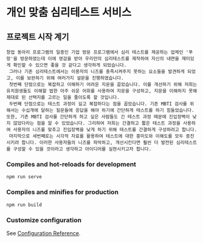 # 개인 맞춤 심리테스트 서비스

## 프로젝트 시작 계기
```
창업 동아리 프로그램의 일종인 기업 방문 프로그램에서 심리 테스트를 제공하는 업체인 '푸망'을 방문하였는데 이에 영감을 받아 우리만의 심리테스트를 제작하여 자신의 내면을 재미있게 확인할 수 있으면 좋을 것 같다고 생각하게 되었습니다.
 그러나 기존 심리테스트에서는 이용자의 니즈를 충족시켜주지 못하는 요소들을 발견하게 되었고, 이를 보완하기 위해 여러가지 설문을 진행하였습니다.
 첫번째 단점으로는 복잡하고 이해하기 어려운 지문을 꼽았습니다. 이를 개선하기 위해 저희는 유치원생들도 이해할 법한 아주 쉬운 어휘를 사용하여 지문을 구성하고, 지문을 이해하지 못해 제대로 된 선택지를 고르는 일을 줄이도록 할 것입니다.
 두번째 단점으로는 테스트 과정이 길고 복잡하다는 점을 꼽았습니다. 기존 MBTI 검사를 위해서는 수십개에 달하는 질문들에 응답을 해야 하기에 간단하게 테스트를 하기 힘들었습니다. 또한, 기존 MBTI 검사를 간단하게 하고 싶은 사람들도 긴 테스트 과정 때문에 진입장벽이 낮지 않았다라는 점을 알 수 있었습니다. 그리하여 저희는 간결하고 짧은 테스트 과정을 사용하여 사용자의 니즈를 맞추고 진입장벽을 낮게 하기 위해 테스트를 간결하게 구성하려고 합니다.
 마지막으로 세번째로는 시각적 자료를 활용하여 테스트에 대한 흥미도와 이해도를 모두 증진시키려 합니다. 이러한 사용자들의 니즈를 파악하고, 개선시킨다면 훨씬 더 발전된 심리테스트를 구성할 수 있을 것이라고 생각하고 아이디어를 실현시키고자 합니다.

```

### Compiles and hot-reloads for development
```
npm run serve
```

### Compiles and minifies for production
```
npm run build
```

### Customize configuration
See [Configuration Reference](https://cli.vuejs.org/config/).

